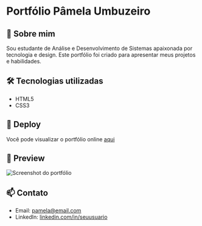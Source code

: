 # Portfólio Pâmela Umbuzeiro

## 👩 Sobre mim
Sou estudante de Análise e Desenvolvimento de Sistemas apaixonada por tecnologia e design. Este portfólio foi criado para apresentar meus projetos e habilidades.

## 🛠️ Tecnologias utilizadas
- HTML5
- CSS3

## 🚀 Deploy
Você pode visualizar o portfólio online [aqui](https://pamelamonteiro91.github.io/portfolio-pamela-umbuzeiro/)

## 📸 Preview
![Screenshot do portfólio](URL-da-imagem-ou-GIF)

## 📫 Contato
- Email: pamela@email.com
- LinkedIn: [linkedin.com/in/seuusuario](https://linkedin.com/in/seuusuario)
